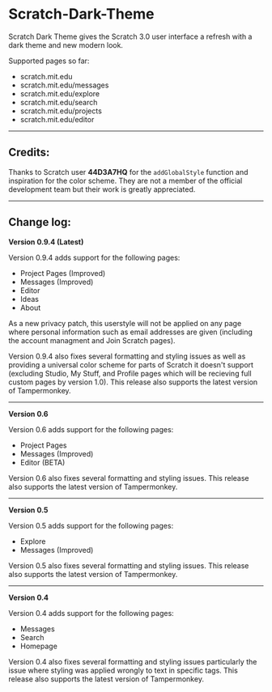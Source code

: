 # Scratch-Dark-Theme

Scratch Dark Theme gives the Scratch 3.0 user interface a refresh with a dark theme and new modern look.

Supported pages so far:
  * scratch.mit.edu
  * scratch.mit.edu/messages
  * scratch.mit.edu/explore
  * scratch.mit.edu/search
  * scratch.mit.edu/projects
  * scratch.mit.edu/editor
___
## Credits:

Thanks to Scratch user **44D3A7HQ** for the `addGlobalStyle` function and inspiration for the color scheme. They are not a member of the official development team but their work is greatly appreciated.
___
## Change log:
**Version 0.9.4 (Latest)**
  
  Version 0.9.4 adds support for the following pages:
  * Project Pages (Improved)
  * Messages (Improved)
  * Editor
  * Ideas
  * About
  
As a new privacy patch, this userstyle will not be applied on any page where personal information such as email addresses are given (including the account managment and Join Scratch pages).  
  
  Version 0.9.4 also fixes several formatting and styling issues as well as providing a universal color scheme for parts of Scratch it doesn't support (excluding Studio, My Stuff, and Profile pages which will be recieving full custom pages by version 1.0). This release also supports the latest version of Tampermonkey.
___
**Version 0.6**
  
  Version 0.6 adds support for the following pages:
  * Project Pages
  * Messages (Improved)
  * Editor (BETA)
  
  Version 0.6 also fixes several formatting and styling issues. This release also supports the latest version of Tampermonkey.
___
**Version 0.5**
  
  Version 0.5 adds support for the following pages:
  * Explore
  * Messages (Improved)
  
  Version 0.5 also fixes several formatting and styling issues. This release also supports the latest version of Tampermonkey.
___
**Version 0.4**
  
  Version 0.4 adds support for the following pages:
  * Messages
  * Search
  * Homepage
  
  Version 0.4 also fixes several formatting and styling issues particularly the issue where styling was applied wrongly to text      in specific tags. This release also supports the latest version of Tampermonkey.
